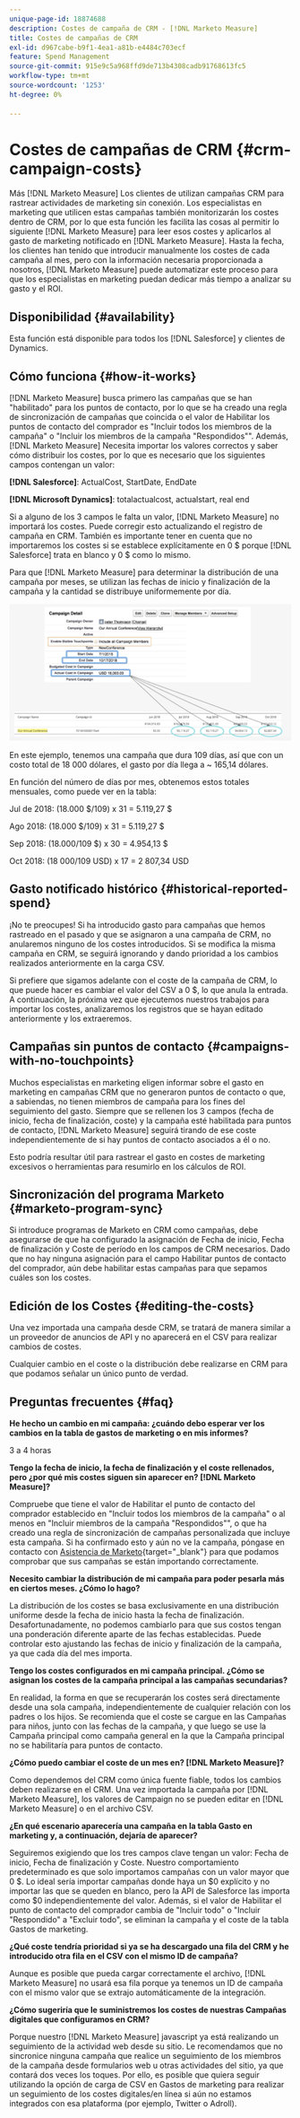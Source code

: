 ```yaml
---
unique-page-id: 18874688
description: Costes de campaña de CRM - [!DNL Marketo Measure]
title: Costes de campañas de CRM
exl-id: d967cabe-b9f1-4ea1-a81b-e4484c703ecf
feature: Spend Management
source-git-commit: 915e9c5a968ffd9de713b4308cadb91768613fc5
workflow-type: tm+mt
source-wordcount: '1253'
ht-degree: 0%

---
```


# Costes de campañas de CRM {#crm-campaign-costs}

Más [!DNL Marketo Measure] Los clientes de utilizan campañas CRM para rastrear actividades de marketing sin conexión. Los especialistas en marketing que utilicen estas campañas también monitorizarán los costes dentro de CRM, por lo que esta función les facilita las cosas al permitir lo siguiente [!DNL Marketo Measure] para leer esos costes y aplicarlos al gasto de marketing notificado en [!DNL Marketo Measure]. Hasta la fecha, los clientes han tenido que introducir manualmente los costes de cada campaña al mes, pero con la información necesaria proporcionada a nosotros, [!DNL Marketo Measure] puede automatizar este proceso para que los especialistas en marketing puedan dedicar más tiempo a analizar su gasto y el ROI.

## Disponibilidad {#availability}

Esta función está disponible para todos los [!DNL Salesforce] y clientes de Dynamics.

## Cómo funciona {#how-it-works}

[!DNL Marketo Measure] busca primero las campañas que se han &quot;habilitado&quot; para los puntos de contacto, por lo que se ha creado una regla de sincronización de campañas que coincida o el valor de Habilitar los puntos de contacto del comprador es &quot;Incluir todos los miembros de la campaña&quot; o &quot;Incluir los miembros de la campaña &quot;Respondidos&quot;&quot;. Además, [!DNL Marketo Measure] Necesita importar los valores correctos y saber cómo distribuir los costes, por lo que es necesario que los siguientes campos contengan un valor:

**[!DNL Salesforce]**: ActualCost, StartDate, EndDate

**[!DNL Microsoft Dynamics]**: totalactualcost, actualstart, real end

Si a alguno de los 3 campos le falta un valor, [!DNL Marketo Measure] no importará los costes. Puede corregir esto actualizando el registro de campaña en CRM. También es importante tener en cuenta que no importaremos los costes si se establece explícitamente en 0 $ porque [!DNL Salesforce] trata en blanco y 0 $ como lo mismo.

Para que [!DNL Marketo Measure] para determinar la distribución de una campaña por meses, se utilizan las fechas de inicio y finalización de la campaña y la cantidad se distribuye uniformemente por día.

![](assets/1.jpg)

En este ejemplo, tenemos una campaña que dura 109 días, así que con un costo total de 18 000 dólares, el gasto por día llega a ~ 165,14 dólares.

En función del número de días por mes, obtenemos estos totales mensuales, como puede ver en la tabla:

Jul de 2018: (18.000 $/109) x 31 = 5.119,27 $

Ago 2018: (18.000 $/109) x 31 = 5.119,27 $

Sep 2018: (18.000/109 $) x 30 = 4.954,13 $

Oct 2018: (18 000/109 USD) x 17 = 2 807,34 USD

## Gasto notificado histórico {#historical-reported-spend}

¡No te preocupes! Si ha introducido gasto para campañas que hemos rastreado en el pasado y que se asignaron a una campaña de CRM, no anularemos ninguno de los costes introducidos. Si se modifica la misma campaña en CRM, se seguirá ignorando y dando prioridad a los cambios realizados anteriormente en la carga CSV.

Si prefiere que sigamos adelante con el coste de la campaña de CRM, lo que puede hacer es cambiar el valor del CSV a 0 $, lo que anula la entrada. A continuación, la próxima vez que ejecutemos nuestros trabajos para importar los costes, analizaremos los registros que se hayan editado anteriormente y los extraeremos.

## Campañas sin puntos de contacto {#campaigns-with-no-touchpoints}

Muchos especialistas en marketing eligen informar sobre el gasto en marketing en campañas CRM que no generaron puntos de contacto o que, a sabiendas, no tienen miembros de campaña para los fines del seguimiento del gasto. Siempre que se rellenen los 3 campos (fecha de inicio, fecha de finalización, coste) y la campaña esté habilitada para puntos de contacto, [!DNL Marketo Measure] seguirá tirando de ese coste independientemente de si hay puntos de contacto asociados a él o no.

Esto podría resultar útil para rastrear el gasto en costes de marketing excesivos o herramientas para resumirlo en los cálculos de ROI.

## Sincronización del programa Marketo {#marketo-program-sync}

Si introduce programas de Marketo en CRM como campañas, debe asegurarse de que ha configurado la asignación de Fecha de inicio, Fecha de finalización y Coste de período en los campos de CRM necesarios. Dado que no hay ninguna asignación para el campo Habilitar puntos de contacto del comprador, aún debe habilitar estas campañas para que sepamos cuáles son los costes.

## Edición de los Costes {#editing-the-costs}

Una vez importada una campaña desde CRM, se tratará de manera similar a un proveedor de anuncios de API y no aparecerá en el CSV para realizar cambios de costes.

Cualquier cambio en el coste o la distribución debe realizarse en CRM para que podamos señalar un único punto de verdad.

## Preguntas frecuentes {#faq}

**He hecho un cambio en mi campaña: ¿cuándo debo esperar ver los cambios en la tabla de gastos de marketing o en mis informes?**

3 a 4 horas

**Tengo la fecha de inicio, la fecha de finalización y el coste rellenados, pero ¿por qué mis costes siguen sin aparecer en? [!DNL Marketo Measure]?**

Compruebe que tiene el valor de Habilitar el punto de contacto del comprador establecido en &quot;Incluir todos los miembros de la campaña&quot; o al menos en &quot;Incluir miembros de la campaña &quot;Respondidos&quot;&quot;, o que ha creado una regla de sincronización de campañas personalizada que incluye esta campaña. Si ha confirmado esto y aún no ve la campaña, póngase en contacto con [Asistencia de Marketo](https://nation.marketo.com/t5/support/ct-p/Support){target="_blank"} para que podamos comprobar que sus campañas se están importando correctamente.

**Necesito cambiar la distribución de mi campaña para poder pesarla más en ciertos meses. ¿Cómo lo hago?**

La distribución de los costes se basa exclusivamente en una distribución uniforme desde la fecha de inicio hasta la fecha de finalización. Desafortunadamente, no podemos cambiarlo para que sus costos tengan una ponderación diferente aparte de las fechas establecidas. Puede controlar esto ajustando las fechas de inicio y finalización de la campaña, ya que cada día del mes importa.

**Tengo los costes configurados en mi campaña principal. ¿Cómo se asignan los costes de la campaña principal a las campañas secundarias?**

En realidad, la forma en que se recuperarán los costes será directamente desde una sola campaña, independientemente de cualquier relación con los padres o los hijos. Se recomienda que el coste se cargue en las Campañas para niños, junto con las fechas de la campaña, y que luego se use la Campaña principal como campaña general en la que la Campaña principal no se habilitaría para puntos de contacto.

**¿Cómo puedo cambiar el coste de un mes en? [!DNL Marketo Measure]?**

Como dependemos del CRM como única fuente fiable, todos los cambios deben realizarse en el CRM. Una vez importada la campaña por [!DNL Marketo Measure], los valores de Campaign no se pueden editar en [!DNL Marketo Measure] o en el archivo CSV.

**¿En qué escenario aparecería una campaña en la tabla Gasto en marketing y, a continuación, dejaría de aparecer?**

Seguiremos exigiendo que los tres campos clave tengan un valor: Fecha de inicio, Fecha de finalización y Coste. Nuestro comportamiento predeterminado es que solo importamos campañas con un valor mayor que 0 $. Lo ideal sería importar campañas donde haya un $0 explícito y no importar las que se queden en blanco, pero la API de Salesforce las importa como $0 independientemente del valor. Además, si el valor de Habilitar el punto de contacto del comprador cambia de &quot;Incluir todo&quot; o &quot;Incluir &quot;Respondido&quot; a &quot;Excluir todo&quot;, se eliminan la campaña y el coste de la tabla Gastos de marketing.

**¿Qué coste tendría prioridad si ya se ha descargado una fila del CRM y he introducido otra fila en el CSV con el mismo ID de campaña?**

Aunque es posible que pueda cargar correctamente el archivo, [!DNL Marketo Measure] no usará esa fila porque ya tenemos un ID de campaña con el mismo valor que se extrajo automáticamente de la integración.

**¿Cómo sugeriría que le suministremos los costes de nuestras Campañas digitales que configuramos en CRM?**

Porque nuestro [!DNL Marketo Measure] javascript ya está realizando un seguimiento de la actividad web desde su sitio. Le recomendamos que no sincronice ninguna campaña que realice un seguimiento de los miembros de la campaña desde formularios web u otras actividades del sitio, ya que contará dos veces los toques. Por ello, es posible que quiera seguir utilizando la opción de carga de CSV en Gastos de marketing para realizar un seguimiento de los costes digitales/en línea si aún no estamos integrados con esa plataforma (por ejemplo, Twitter o Adroll).
